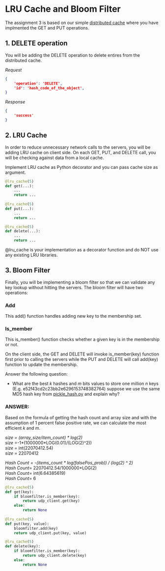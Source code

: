 # LRU Cache and Bloom Filter

The assignment 3 is based on our simple [distributed cache](https://github.com/sithu/cmpe273-spring20/tree/master/midterm) where you have implmented the GET and PUT operations.

## 1. DELETE operation

You will be adding the DELETE operation to delete entires from the distributed cache.

_Request_

```json
{ 
    'operation': 'DELETE',
    'id': 'hash_code_of_the_object',
}
```

_Response_

```json
{
    'success'
}
```

## 2. LRU Cache

In order to reduce unnecessary network calls to the servers, you will be adding LRU cache on client side. On each GET, PUT, and DELETE call, you will be checking against data from a local cache.

Implement LRU cache as Python decorator and you can pass cache size as argument.

```python
@lru_cache(5)
def get(...):
    ...
    return ...
    
@lru_cache(5)
def put(...):
    ...
    return ...

@lru_cache(5)
def delete(...):
    ...
    return ...

```

@lru_cache is your implementation as a decorator function and do NOT use any existing LRU libraries.

## 3. Bloom Filter

Finally, you will be implementing a bloom filter so that we can validate any key lookup without hitting the servers. The bloom filter will have two operations:

### Add

This add() function handles adding new key to the membership set.

### Is_member

This is_member() function checks whether a given key is in the membership or not.

On the client side, the GET and DELETE will invoke is_member(key) function first prior to calling the servers while the PUT and DELETE will call add(key) function to update the membership.

Answer the following question:

* What are the best _k_ hashes and _m_ bits values to store one million _n_ keys (E.g. e52f43cd2c23bb2e6296153748382764) suppose we use the same MD5 hash key from [pickle_hash.py](https://github.com/sithu/cmpe273-spring20/blob/master/midterm/pickle_hash.py#L14) and explain why?

### ANSWER:
Based on the formula of getting the hash count and array size and with the assumption of 1 percent false positive rate, we can calculate the most efficient _k_ and _m_. 

_size = (array_size/item_count) * log(2)_<br />
_size_ =-1*(1000000*LOG(0.01)/(LOG(2)^2)) <br />
_size_ = int(22070412.54) <br />
_size_ = 22070412 <br />

_Hash Count = -(items_count * log(falsePos_prob)) / (log(2) ^ 2)_ <br />
_Hash Count_= 22070412.54/1000000*LOG(2) <br />
_Hash Count_= int(6.64385619) <br />
_Hash Count_= 6 <br />

```python
@lru_cache(5)
def get(key):
    if bloomfilter.is_member(key):
        return udp_client.get(key)
    else:
        return None
        
@lru_cache(5)
def put(key, value):
    bloomfilter.add(key)
    return udp_client.put(key, value)

@lru_cache(5)
def delete(key):
    if bloomfilter.is_member(key):
        return udp_client.delete(key)
    else:
        return None

```





